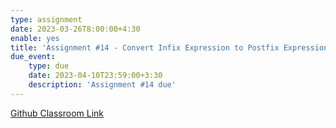 ```yaml
---
type: assignment
date: 2023-03-26T8:00:00+4:30
enable: yes
title: 'Assignment #14 - Convert Infix Expression to Postfix Expression.'
due_event: 
    type: due
    date: 2023-04-10T23:59:00+3:30
    description: 'Assignment #14 due'
---
```


[Github Classroom Link](https://classroom.github.com/a/_Uf4znj1)
